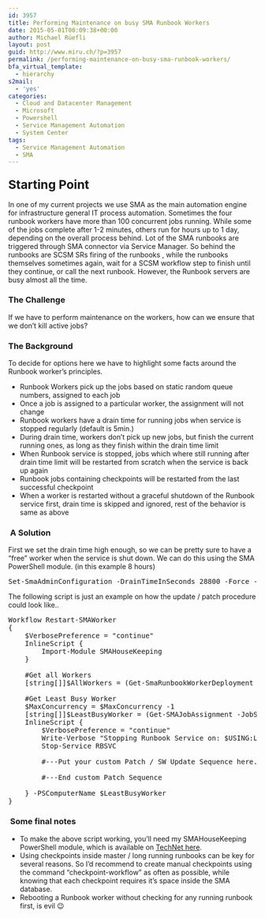```yaml
---
id: 3957
title: Performing Maintenance on busy SMA Runbook Workers
date: 2015-05-01T00:09:38+00:00
author: Michael Rüefli
layout: post
guid: http://www.miru.ch/?p=3957
permalink: /performing-maintenance-on-busy-sma-runbook-workers/
bfa_virtual_template:
  - hierarchy
s2mail:
  - 'yes'
categories:
  - Cloud and Datacenter Management
  - Microsoft
  - Powershell
  - Service Management Automation
  - System Center
tags:
  - Service Management Automation
  - SMA
---
```

### <span style="font-size: 1.5em;">Starting Point</span>

In one of my current projects we use SMA as the main automation engine for infrastructure general IT process automation. Sometimes the four runbook workers have more than 100 concurrent jobs running. While some of the jobs complete after 1-2 minutes, others run for hours up to 1 day, depending on the overall process behind. Lot of the SMA runbooks are triggered through SMA connector via Service Manager. So behind the runbooks are SCSM SRs firing of the runbooks , while the runbooks themselves sometimes again, wait for a SCSM workflow step to finish until they continue, or call the next runbook. However, the Runbook servers are busy almost all the time.

### The Challenge

If we have to perform maintenance on the workers, how can we ensure that we don&#8217;t kill active jobs?

### The Background

To decide for options here we have to highlight some facts around the Runbook worker&#8217;s principles.

  * Runbook Workers pick up the jobs based on static random queue numbers, assigned to each job
  * Once a job is assigned to a particular worker, the assignment will not change
  * Runbook workers have a drain time for running jobs when service is stopped regularly (default is 5min.)
  * During drain time, workers don&#8217;t pick up new jobs, but finish the current running ones, as long as they finish within the drain time limit
  * When Runbook service is stopped, jobs which where still running after drain time limit will be restarted from scratch when the service is back up again
  * Runbook jobs containing checkpoints will be restarted from the last successful checkpoint
  * When a worker is restarted without a graceful shutdown of the Runbook service first, drain time is skipped and ignored, rest of the behavior is same as above

###  A Solution

First we set the drain time high enough, so we can be pretty sure to have a &#8220;free&#8221; worker when the service is shut down. We can do this using the SMA PowerShell module. (in this example 8 hours)

<pre>Set-SmaAdminConfiguration -DrainTimeInSeconds 28800 -Force -WebServiceEndpoint <a href="https://smaweb">https://smaweb</a></pre>

The following script is just an example on how the update / patch procedure could look like..

<pre>Workflow Restart-SMAWorker 
{     
    $VerbosePreference = "continue"
    InlineScript {         
        Import-Module SMAHouseKeeping     
    }

    #Get all Workers     
    [string[]]$AllWorkers = (Get-SmaRunbookWorkerDeployment -WebServiceEndpoint <a href="https://smaweb).ComputerName">https://smaweb).ComputerName</a>

    #Get Least Busy Worker     
    $MaxConcurrency = $MaxConcurrency -1     
    [string[]]$LeastBusyWorker = (Get-SMAJobAssignment -JobState running | Group-Object WorkerName | Sort-Object Count).Name
    InlineScript {             
        $VerbosePreference = "continue"             
        Write-Verbose "Stopping Runbook Service on: $USING:LeastBusyWorker"
        Stop-Service RBSVC

        #---Put your custom Patch / SW Update Sequence here...

        #---End custom Patch Sequence

    } -PSComputerName $LeastBusyWorker
}</pre>

###  Some final notes

  * To make the above script working, you&#8217;ll need my SMAHouseKeeping PowerShell module, which is available on <a href="https://gallery.technet.microsoft.com/Module-to-troubleshoot-and-ebafca16" target="_blank">TechNet here</a>.
  * Using checkpoints inside master / long running runbooks can be key for several reasons. So I&#8217;d recommend to create manual checkpoints using the command &#8220;checkpoint-workflow&#8221; as often as possible, while knowing that each checkpoint requires it&#8217;s space inside the SMA database.
  * Rebooting a Runbook worker without checking for any running runbook first, is evil 😉

&nbsp;